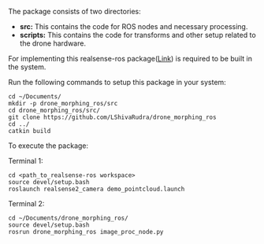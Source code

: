 The package consists of two directories:
- **src:** This contains the code for ROS nodes and necessary processing.
- **scripts:** This contains the code for transforms and other setup related to the drone hardware.

For implementing this realsense-ros package([Link](https://github.com/IntelRealSense/realsense-ros/tree/ros1-legacy)) is required to be built in the system.

Run the following commands to setup this package in your system:

```shell
cd ~/Documents/
mkdir -p drone_morphing_ros/src
cd drone_morphing_ros/src/
git clone https://github.com/LShivaRudra/drone_morphing_ros
cd ../
catkin build
```

To execute the package:

Terminal 1:
```shell
cd <path_to_realsense-ros workspace>
source devel/setup.bash
roslaunch realsense2_camera demo_pointcloud.launch
```

Terminal 2:
```shell
cd ~/Documents/drone_morphing_ros/
source devel/setup.bash
rosrun drone_morphing_ros image_proc_node.py
```

